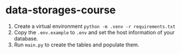 # data-storages-course

1. Create a virtual environment `python -m .venv -r requirements.txt`
2. Copy the `.env.example` to `.env` and set the host information of your database. 
3. Run `main.py` to create the tables and populate them.
